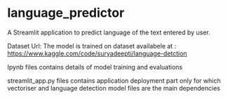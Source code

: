 # language_predictor

A Streamlit application to predict language of the text entered by user. 

Dataset Url: The model is trained on dataset availabele at : https://www.kaggle.com/code/suryadeepti/language-detction

Ipynb files contains details of model training and evaluations

streamlit_app.py files contains application deployment part only for which vectoriser and language detection model files are the main dependencies
